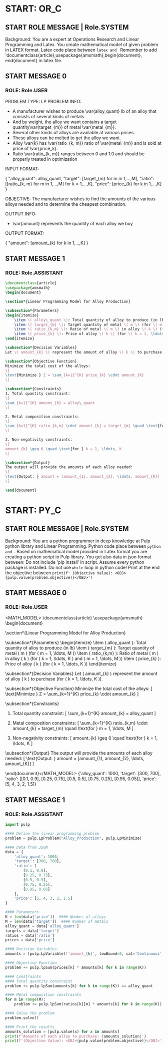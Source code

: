 # START: OR_C 
## START ROLE MESSAGE | Role.SYSTEM 
Background: You are a expert at Operations Research and Linear Programming and Latex. You create mathematical model of given problem in LATEX format. Latex code place between ```latex and ``` Remember to add 'documentclass{article},usepackage{amsmath},begin{document}, end{document} in latex file. 
## START MESSAGE 0 
### ROLE: Role.USER
<DESCRIPTION>
PROBLEM TYPE: LP
PROBLEM INFO:

- A manufacturer wishes to produce \var{alloy_quant} lb of an alloy that consists of several kinds of metals.
- And by weight, the alloy we want contains a target quantity\var{target_{m}} of metal \var{metal_{m}}.
- Several other kinds of alloys are available at various prices. 
- These alloys can be melted to get the alloy we want.
- Alloy \var{k} has \var{ratio_{k, m}} ratio of \var{metal_{m}} and is sold at price of \var{price_k}.
- Ratio \var{ratio_{k, m}} ranges between 0 and 1.0 and should be properly treated in optimization

INPUT FORMAT:

{
	"alloy_quant": alloy_quant,
	"target": [target_{m} for m in 1,...,M],
	"ratio": [[ratio_{k, m} for m in 1,...,M] for k = 1,...,K],
	"price": [price_{k} for k in 1,...,K]
}

OBJECTIVE: The manufacturer wishes to find the amounts of the various alloys needed and to determine the cheapest combination.

OUTPUT INFO:

- \var{amount} represents the quantity of each alloy we buy

OUTPUT FORMAT:

{
	"amount": [amount_{k} for k in 1,...,K]
}
</DESCRIPTION>


## START MESSAGE 1 
### ROLE: Role.ASSISTANT
```latex
\documentclass{article}
\usepackage{amsmath}
\begin{document}

\section*{Linear Programming Model for Alloy Production}

\subsection*{Parameters}
\begin{itemize}
    \item \( alloy\_quant \): Total quantity of alloy to produce (in lb)
    \item \( target_{m} \): Target quantity of metal \( m \) (for \( m = 1, \ldots, M \))
    \item \( ratio_{k,m} \): Ratio of metal \( m \) in alloy \( k \) (for \( k = 1, \ldots, K \) and \( m = 1, \ldots, M \))
    \item \( price_{k} \): Price of alloy \( k \) (for \( k = 1, \ldots, K \))
\end{itemize}

\subsection*{Decision Variables}
Let \( amount_{k} \) represent the amount of alloy \( k \) to purchase (for \( k = 1, \ldots, K \)).

\subsection*{Objective Function}
Minimize the total cost of the alloys:
\[
\text{Minimize } Z = \sum_{k=1}^{K} price_{k} \cdot amount_{k}
\]

\subsection*{Constraints}
1. Total quantity constraint:
\[
\sum_{k=1}^{K} amount_{k} = alloy\_quant
\]

2. Metal composition constraints:
\[
\sum_{k=1}^{K} ratio_{k,m} \cdot amount_{k} = target_{m} \quad \text{for } m = 1, \ldots, M
\]

3. Non-negativity constraints:
\[
amount_{k} \geq 0 \quad \text{for } k = 1, \ldots, K
\]

\subsection*{Output}
The output will provide the amounts of each alloy needed:
\[
\text{Output: } amount = [amount_{1}, amount_{2}, \ldots, amount_{K}]
\]

\end{document}
```

# START: PY_C 
## START ROLE MESSAGE | Role.SYSTEM 
Background: You are a python programmer in deep knowledge at Pulp python library and Linear Programming. Python code place between ```python and ```. Based on mathematical model provided in Latex format you are creating a python script in Pulp library. You get also data in json format between: <DATA></DATA> Do not include 'pip install' in script. Assume every python package is installed. Do not use `while` loop in python code! Print at the end the objective between <OBJ></OBJ> `print(f' (Objective Value): <OBJ>{pulp.value(problem.objective)}</OBJ>')` 
## START MESSAGE 0 
### ROLE: Role.USER
<MATH_MODEL>
\documentclass{article}
\usepackage{amsmath}
\begin{document}

\section*{Linear Programming Model for Alloy Production}

\subsection*{Parameters}
\begin{itemize}
    \item \( alloy\_quant \): Total quantity of alloy to produce (in lb)
    \item \( target_{m} \): Target quantity of metal \( m \) (for \( m = 1, \ldots, M \))
    \item \( ratio_{k,m} \): Ratio of metal \( m \) in alloy \( k \) (for \( k = 1, \ldots, K \) and \( m = 1, \ldots, M \))
    \item \( price_{k} \): Price of alloy \( k \) (for \( k = 1, \ldots, K \))
\end{itemize}

\subsection*{Decision Variables}
Let \( amount_{k} \) represent the amount of alloy \( k \) to purchase (for \( k = 1, \ldots, K \)).

\subsection*{Objective Function}
Minimize the total cost of the alloys:
\[
\text{Minimize } Z = \sum_{k=1}^{K} price_{k} \cdot amount_{k}
\]

\subsection*{Constraints}
1. Total quantity constraint:
\[
\sum_{k=1}^{K} amount_{k} = alloy\_quant
\]

2. Metal composition constraints:
\[
\sum_{k=1}^{K} ratio_{k,m} \cdot amount_{k} = target_{m} \quad \text{for } m = 1, \ldots, M
\]

3. Non-negativity constraints:
\[
amount_{k} \geq 0 \quad \text{for } k = 1, \ldots, K
\]

\subsection*{Output}
The output will provide the amounts of each alloy needed:
\[
\text{Output: } amount = [amount_{1}, amount_{2}, \ldots, amount_{K}]
\]

\end{document}</MATH_MODEL>
<DATA>
{'alloy_quant': 1000, 'target': [300, 700], 'ratio': [[0.1, 0.9], [0.25, 0.75], [0.5, 0.5], [0.75, 0.25], [0.95, 0.05]], 'price': [5, 4, 3, 2, 1.5]}</DATA>


## START MESSAGE 1 
### ROLE: Role.ASSISTANT
```python
import pulp

#### Define the linear programming problem
problem = pulp.LpProblem("Alloy_Production", pulp.LpMinimize)

#### Data from JSON
data = {
    'alloy_quant': 1000,
    'target': [300, 700],
    'ratio': [
        [0.1, 0.9],
        [0.25, 0.75],
        [0.5, 0.5],
        [0.75, 0.25],
        [0.95, 0.05]
    ],
    'price': [5, 4, 3, 2, 1.5]
}

#### Parameters
K = len(data['price'])  #### Number of alloys
M = len(data['target'])  #### Number of metals
alloy_quant = data['alloy_quant']
targets = data['target']
ratios = data['ratio']
prices = data['price']

#### Decision Variables
amounts = [pulp.LpVariable(f'amount_{k}', lowBound=0, cat='Continuous') for k in range(K)]

#### Objective Function
problem += pulp.lpSum(prices[k] * amounts[k] for k in range(K))

#### Constraints
#### Total quantity constraint
problem += pulp.lpSum(amounts[k] for k in range(K)) == alloy_quant

#### Metal composition constraints
for m in range(M):
    problem += pulp.lpSum(ratios[k][m] * amounts[k] for k in range(K)) == targets[m]

#### Solve the problem
problem.solve()

#### Print the results
amounts_solution = [pulp.value(x) for x in amounts]
print(f'Amounts of each alloy to purchase: {amounts_solution}')
print(f'(Objective Value): <OBJ>{pulp.value(problem.objective)}</OBJ>')
```

